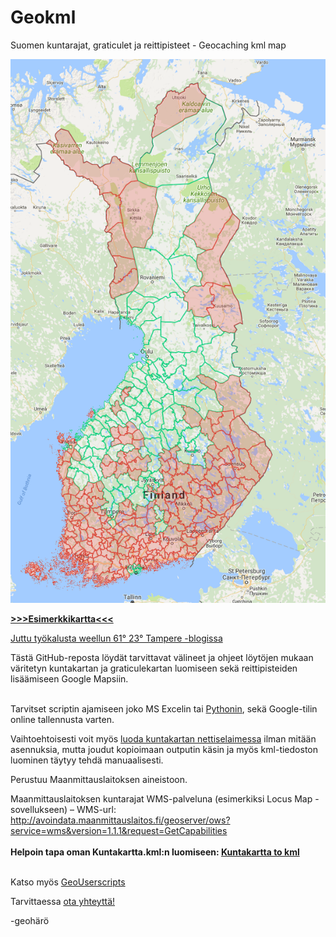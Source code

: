 # Geokml
Suomen kuntarajat, graticulet ja reittipisteet - Geocaching kml map

[![Esim.png](https://raw.githubusercontent.com/geoharo/Geokml/master/MyMapsEsim.png)](https://drive.google.com/open?id=114VJTemi07NH27FAre7fAtSISjk&usp=sharing)


<b>[>>>Esimerkkikartta<<<](https://drive.google.com/open?id=114VJTemi07NH27FAre7fAtSISjk&usp=sharing)</b>


[Juttu työkalusta weellun 61° 23° Tampere -blogissa](https://www.6123tampere.com/2016/08/15/tyokalu-kuntakartan-varittamiseen/)




Tästä GitHub-reposta löydät tarvittavat välineet ja ohjeet löytöjen mukaan väritetyn kuntakartan ja graticulekartan luomiseen sekä reittipisteiden lisäämiseen Google Mapsiin.


<br>Tarvitset scriptin ajamiseen joko MS Excelin tai [Pythonin](https://www.python.org/downloads/), sekä Google-tilin online tallennusta varten.

Vaihtoehtoisesti voit myös [luoda kuntakartan nettiselaimessa](https://repl.it/FNVg/0) ilman mitään asennuksia, mutta joudut kopioimaan outputin käsin ja myös kml-tiedoston luominen täytyy tehdä manuaalisesti.<br>


Perustuu Maanmittauslaitoksen aineistoon.


Maanmittauslaitoksen kuntarajat WMS-palveluna (esimerkiksi Locus Map -sovellukseen) – WMS-url: http://avoindata.maanmittauslaitos.fi/geoserver/ows?service=wms&version=1.1.1&request=GetCapabilities
<br><br>
<b>Helpoin tapa oman Kuntakartta.kml:n luomiseen: [Kuntakartta to kml](https://openuserjs.org/scripts/geoharo/Kuntakartta_to_kml)</b><br><br>

Katso myös [GeoUserscripts](https://openuserjs.org/users/geoharo/scripts)

Tarvittaessa [ota yhteyttä!](https://www.geocaching.com/email/?guid=d30ee7cc-018f-4e64-a4b1-06c4011e4f63)

-geohärö
